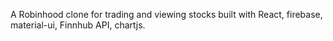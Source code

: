 A Robinhood clone for trading and viewing stocks built with React, firebase, material-ui, Finnhub API, chartjs.
